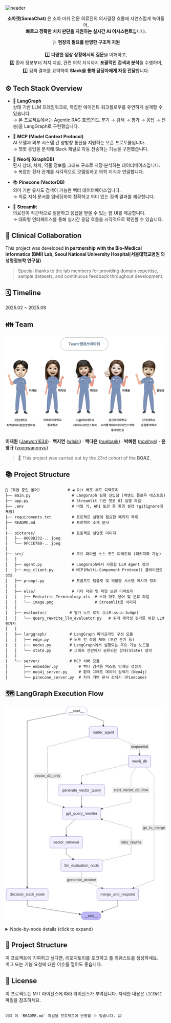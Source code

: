 ![header](https://capsule-render.vercel.app/api?type=Waving&color=auto&height=300&fontAlignY=50&fontAlign=50&section=header&text=땡큐소아마취&fontSize=50)
<div align=center>

**소마챗(SomaChat)** 은 소아 마취 전문 의료진의 의사결정 흐름에 자연스럽게 녹아들어,  
**빠르고 정확한 처치 판단을 지원하는 실시간 AI 어시스턴트**입니다.


🩺 **현장의 필요를 반영한 구조적 지원**

1️⃣ **다양한 임상 상황에서의 질문**을 이해하고,  
2️⃣ 환자 정보부터 처치 지침, 관련 의학 지식까지 **포괄적인 검색과 분석**을 수행하며,  
3️⃣ 검색 결과를 요약하여 **Slack을 통해 담당자에게 자동 전달**합니다.
</div>

## ⚙️ Tech Stack Overview
- 🧩 **LangGraph**  
  상태 기반 LLM 프레임워크로, 복잡한 에이전트 워크플로우를 유연하게 설계할 수 있습니다.  
  → 본 프로젝트에서는 Agentic RAG 흐름(의도 분기 → 검색 → 평가 → 응답 → 전송)을 LangGraph로 구현했습니다.

- 🔗 **MCP (Model Context Protocol)**  
  AI 모델과 외부 시스템 간 양방향 통신을 지원하는 오픈 프로토콜입니다.  
  → 챗봇 응답을 분석해 Slack 채널로 자동 전송하는 기능을 구현했습니다.

- 🧬 **Neo4j (GraphDB)**  
  환자 상태, 처치, 약물 정보를 그래프 구조로 저장·분석하는 데이터베이스입니다.  
  → 복잡한 환자 관계를 시각적으로 모델링하고 의학 지식과 연결합니다.

- 📚 **Pinecone (VectorDB)**  
  의미 기반 유사도 검색이 가능한 벡터 데이터베이스입니다.  
  → 의료 지식 문서를 임베딩하여 정확하고 의미 있는 검색 결과를 제공합니다.

- 💬 **Streamlit**  
  의료진이 직관적으로 질문하고 응답을 받을 수 있는 웹 UI를 제공합니다.  
  → 대화형 인터페이스를 통해 실시간 응답 흐름을 시각적으로 확인할 수 있습니다.


## 🏥 Clinical Collaboration

This project was developed **in partnership with the Bio-Medical Informatics (BMI) Lab, 
Seoul National University Hospital(서울대학교병원 의생명정보학 연구실)**

> Special thanks to the lab members for providing domain expertise, sample datasets, and continuous feedback throughout development.

## 🗓️ Timeline
2025.02 ~ 2025.08


## 👪 Team
<p align="center">
  <img src="pictures/9FCCE7B8-6EC3-406D-8927-5A748828A52B.jpeg" alt="LangGraph flowchart" width="600"/>
</p>

**이재원** ([Jaewon1634](https://github.com/Jaewon1634)) · **백지연** ([wlsisl](https://github.com/wlsisl)) · **백다은** ([nuebaek](https://github.com/nuebaek)) · **박혜원** ([nowhye](https://github.com/nowhye)) · **윤왕규** ([yoonwanggyu](https://github.com/yoonwanggyu)) 
> 📝 This project was carried out by the 23rd cohort of the **BOAZ**.


## 📚 Project Structure

```plaintext
📂 (작업 중인 폴더)            # ◀︎ Git 레포 루트 디렉토리
├── main.py                  # LangGraph 실행 진입점 (백엔드 플로우 테스트용)
├── app.py                   # Streamlit 기반 챗봇 UI 실행 파일
├── .env                     # 비밀 키, API 토큰 등 환경 설정 (gitignore에 포함)
├── requirements.txt         # 프로젝트 실행에 필요한 패키지 목록
├── README.md                # 프로젝트 소개 문서
│
├── pictures/                # 프로젝트 설명용 이미지
│   ├── 0008D232-...jpeg
│   └── 9FCCE7B8-...jpeg
│
├── src/                     # 주요 파이썬 소스 코드 디렉토리 (패키지화 가능)
│   │
│   ├── agent.py             # LangGraph에서 사용할 LLM Agent 정의
│   ├── mcp_client.py        # MCP(Multi-Component Protocol) 클라이언트 정의
│   ├── prompt.py            # 프롬프트 템플릿 및 역할별 시스템 메시지 정의
│   │
│   ├── else/                # 기타 자원 및 파일 보관 디렉토리
│   │   ├── Pediatric_Terminology.xls  # 소아 마취 용어 및 분류 파일
│   │   └── image.png                  # Streamlit용 이미지
│   │
│   ├── evaluator/          # 평가 노드 로직 (LLM-as-a-Judge)
│   │   └── query_rewrite_llm_evaluator.py   # 쿼리 재작성 평가를 위한 LLM 평가자
│   │
│   ├── langgraph/          # LangGraph 파이프라인 구성 모듈
│   │   ├── edge.py         # 노드 간 흐름 제어 (조건 분기 등)
│   │   ├── nodes.py        # LangGraph에서 실행되는 주요 기능 노드들
│   │   └── state.py        # 그래프 전반에서 공유되는 상태(State) 정의
│   │
│   └── server/             # MCP 서버 모듈
│       ├── embedder.py         # 벡터 검색용 텍스트 임베딩 생성기
│       ├── neo4j_server.py     # 환자 그래프 데이터 검색기 (Neo4j)
│       └── pinecone_server.py  # 지식 기반 문서 검색기 (Pinecone)
```
## 🗺️ LangGraph Execution Flow
<p align="center">
  <img src="pictures/0008D232-381E-4FAB-99F0-900B1D7CBC42.jpeg" alt="LangGraph flowchart" width="600"/>
</p>


<details>
<summary>Node-by-node details (click to expand)</summary>

1. **router_agent**  
   └─ Classifies intent →  
   &nbsp;&nbsp;&nbsp;&nbsp;• `vector_db_only` → ③  
   &nbsp;&nbsp;&nbsp;&nbsp;• `sequential` → ②  

2. **neo4j_db**  
   └─ Queries patient / surgery / drug graph → joins at ⑦  

3. **generate_vector_query**  
4. **gpt_query_rewriter**  
5. **vector_retrieval**  
6. **llm_evaluation_node**  
   └─ Steps ③–⑥: Pinecone doc search & evaluation  

7. **merge_and_respond**  
   └─ Merges graph + vector answers  

8. **decision_slack_node**  
   └─ Manages Slack thread & interactions  

9. **__end__**  
   └─ Returns final reply  

</details>

## 🤝 Project Structure

이 프로젝트에 기여하고 싶다면, 리포지토리를 포크하고 풀 리퀘스트를 생성하세요.   
버그 또는 기능 요청에 대한 이슈를 열어도 좋습니다.

## 📜 License

이 프로젝트는 MIT 라이선스에 따라 라이선스가 부여됩니다. 자세한 내용은 `LICENSE` 파일을 참조하세요.
```

이제 이 `README.md` 파일을 프로젝트에 반영할 수 있습니다. 😊
